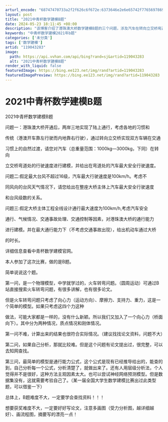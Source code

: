 ```yaml
---
arturl_encode: "68747470733a2f2f626c6f672e:6373646e2e6e65742f77656978696e5f35303931383733362f:61727469636c652f64657461696c732f313139303433323833"
layout: post
title: "2021中青杯数学建模B题"
date: 2024-05-23 18:11:45 +08:00
description: "该博客介绍了港珠澳大桥数学建模B题的三个问题，涉及汽车在转向立交桥弯道的速度建模、台风天气下最大安全"
keywords: "中青杯数学建模2021年b题"
categories: ['未分类']
tags: ['数学建模']
artid: "119043283"
image:
  path: https://api.vvhan.com/api/bing?rand=sj&artid=119043283
  alt: "2021中青杯数学建模B题"
render_with_liquid: false
featuredImage: https://bing.ee123.net/img/rand?artid=119043283
featuredImagePreview: https://bing.ee123.net/img/rand?artid=119043283
---
```


# 2021中青杯数学建模B题

2021中青杯数学建模B题
  
问题一：港珠澳大桥开通后，两岸三地实现了陆上通行，考虑各地的习惯和
  
传统（港澳开车靠左行驶而内地靠右行驶），通过转向立交桥实现双方车辆在交通
  
习惯上的自然过渡，请您对汽车（总重量范围：1000kg—3000kg，下同）在转向
  
立交桥弯道处的行驶速度进行建模，并给出在弯道处的汽车最大安全行驶速度。
  
问题二:假定最大台风不超过16级，汽车最大行驶速度是100km/h。考虑不
  
同风向的台风天气情况下，请您给出在整座大桥主体上汽车最大安全行驶速度
  
和台风级数的关系。
  
问题三:假定大桥主体工程全线设计通行最大速度为100km/h,考虑汽车安全
  
通行、气候情况、交通事故处理、交通控制等因素，对港珠澳大桥的通行能力
  
进行建模。并在最大通行能力下（不考虑交通事故出现），给出机动车通过大桥
  
的时长。
  
详细信息查看中青杯数学建模官网。
  
本人参加了这次比赛，做的是B题。
  
简单说说这个题。
  
第一问，是一个物理模型，中学就学过的，火车转弯问题。（圆周运动）可通过B站直接搜索火车转弯问题，有很多讲解，也有很多论文。
  
但是火车转弯问题只考虑了向心力（运动方向）、摩擦力、支持力、重力，这是一个简单的模型。如果只考虑这四个力这种
  
做法，可能大家都是一样的，没有什么新颖。所以我们又加入了一个向心力（桥面向下）。其中分为两种情况，质点情况和刚体情况。
  
第一问不难，计算出来的结果也很符合实际情况。（建议找找论文资料，问题不大）
  
第二问，如果自己分析，那就比较难。但是这个问题有论文提出过，很完整，可以去知网查找。
  
第三问，最简单的模型是通行能力公式，这个公式是现有已经推导给出的，能查的到，自己分析每一个公式，分析清楚了，就做出来了。还有人用层级分析法，个人觉得并不是很好，这种方法主观因素太大。也可以尝试神经网络预测模型。但是数据集没有，这就需要考验自己了。（某一届全国大学生数学建模比赛出过此类型题，可以借鉴一下）
  
总体上，B题难度不大，一定要学会查找资料！！！
  
想要获奖难度不大，一定要好好写论文，注意多画图（受力分析图，越详细越好）、画流程图，摘要写的漂亮一点！
